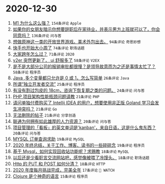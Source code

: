 # 2020-12-30

1. [M1 为什么这么强？](https://www.v2ex.com/t/740196) `154条评论` `Apple`
1. [如果你的女朋友暗示你想要辞职后在家待业，并表示男方上班就可以了，你会同意吗？](https://www.v2ex.com/t/740219) `136条评论` `问与答`
1. [想做原神这一类的开放世界游戏。美术外包出去。](https://www.v2ex.com/t/740270) `94条评论` `奇思妙想`
1. [快手也开始大小周了](https://www.v2ex.com/t/740283) `74条评论` `职场话题`
1. [大家跨年怎么过？](https://www.v2ex.com/t/740202) `71条评论` `2020`
1. [v2er 突然更新了， ui 舒服多了](https://www.v2ex.com/t/740216) `58条评论` `V2EX`
1. [是不是大部分公司的报销审批都很慢？是领导故意而为之还是事情太忙了？](https://www.v2ex.com/t/740244) `58条评论` `程序员`
1. [Java ,多个变量都只允许是 0 或 1，怎么写简单](https://www.v2ex.com/t/740262) `26条评论` `Java`
1. [所谓“独立开发者交流”](https://www.v2ex.com/t/740233) `25条评论` `程序员`
1. [有没有割过包皮的 18cm，咨询下恢复期之类的问题。](https://www.v2ex.com/t/740308) `24条评论` `问与答`
1. [PHP 项目架构性能瓶颈问题请教](https://www.v2ex.com/t/740346) `21条评论` `PHP`
1. [请问单独付费购买了 Intellij IDEA 的用户，想要使用非正版 Goland 学习会发生冲突吗？](https://www.v2ex.com/t/740296) `21条评论` `Go`
1. [无法删除的帖子](https://www.v2ex.com/t/740228) `21条评论` `分享创造`
1. [联通为何拥有如此雄厚的人力资源？](https://www.v2ex.com/t/740327) `20条评论` `问与答`
1. [项目管理的「看板」的英文单词是'kanban'，来自日语，这是什么鬼东西？](https://www.v2ex.com/t/740314) `20条评论` `问与答`
1. [MYSQL 订单查询求助](https://www.v2ex.com/t/740336) `19条评论` `MySQL`
1. [2020 年终总结，关于工作、博客、读书的一些碎碎念](https://www.v2ex.com/t/740181) `19条评论` `程序员`
1. [基于 Mysql，如何实现回收站功能呢？求赐教](https://www.v2ex.com/t/740306) `18条评论` `MySQL`
1. [以后还是少看职言交流网站吧，感觉像被喂了冷馒头。](https://www.v2ex.com/t/740294) `18条评论` `职场话题`
1. [Http 的 PUT 和 POST 如何分清？](https://www.v2ex.com/t/740248) `18条评论` `HTTP`
1. [2020 年度每月挑战完成，完美全年](https://www.v2ex.com/t/740304) `17条评论` ` WATCH`
1. [Clojure 是个神奇的语言](https://www.v2ex.com/t/740180) `15条评论` `程序员`
